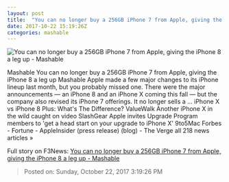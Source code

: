 ```yaml
---
layout: post
title:  "You can no longer buy a 256GB iPhone 7 from Apple, giving the iPhone 8 a leg up - Mashable"
date: 2017-10-22 15:19:26Z
categories: mashable
---
```


![You can no longer buy a 256GB iPhone 7 from Apple, giving the iPhone 8 a leg up - Mashable](https://i.amz.mshcdn.com/kkCrvhw19hLxrLnpxwuagJ9YXvM=/1200x630/2017%2F10%2F22%2F45%2F914f003aeb104f8b96e2ccd81b49785c.da8ba.jpg)

Mashable You can no longer buy a 256GB iPhone 7 from Apple, giving the iPhone 8 a leg up Mashable Apple made a few major changes to its iPhone lineup last month, but you probably missed one. There were the major announcements — an iPhone 8 and an iPhone X coming this fall — but the company also revised its iPhone 7 offerings. It no longer sells a ... iPhone X vs iPhone 8 Plus: What's The Difference? ValueWalk Another iPhone X in the wild caught on video SlashGear Apple invites Upgrade Program members to 'get a head start on your upgrade to iPhone X' 9to5Mac Forbes - Fortune - AppleInsider (press release) (blog) - The Verge all 218 news articles »


Full story on F3News: [You can no longer buy a 256GB iPhone 7 from Apple, giving the iPhone 8 a leg up - Mashable](http://www.f3nws.com/n/H3PqNH)

> Posted on: Sunday, October 22, 2017 3:19:26 PM
